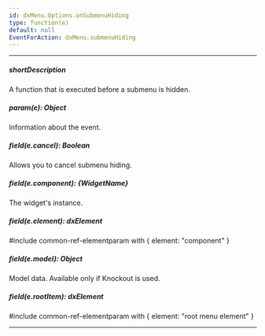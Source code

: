 ```yaml
---
id: dxMenu.Options.onSubmenuHiding
type: function(e)
default: null
EventForAction: dxMenu.submenuHiding
---
```

---
##### shortDescription
A function that is executed before a submenu is hidden.

##### param(e): Object
Information about the event.

##### field(e.cancel): Boolean
Allows you to cancel submenu hiding.

##### field(e.component): {WidgetName}
The widget's instance.

##### field(e.element): dxElement
#include common-ref-elementparam with { element: "component" }

##### field(e.model): Object
Model data. Available only if Knockout is used.

##### field(e.rootItem): dxElement
#include common-ref-elementparam with { element: "root menu element" }

---
